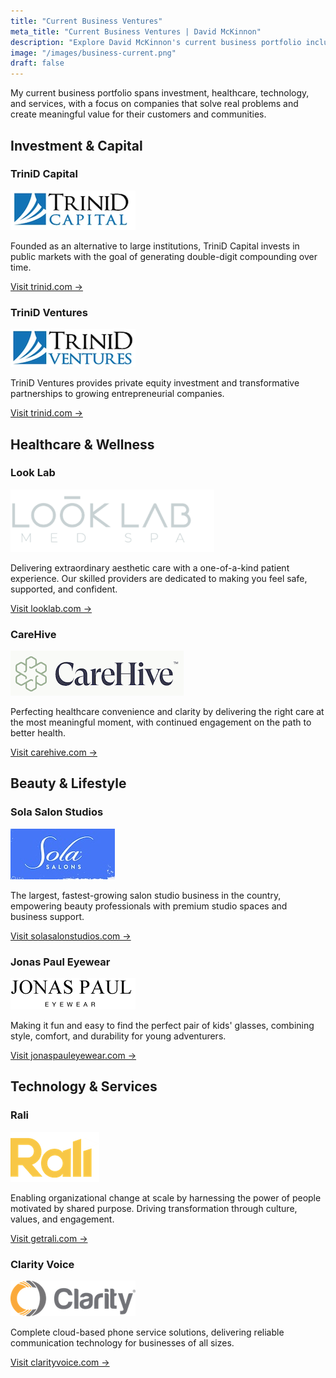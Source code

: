 ```yaml
---
title: "Current Business Ventures"
meta_title: "Current Business Ventures | David McKinnon"
description: "Explore David McKinnon's current business portfolio including TriniD Capital, TriniD Ventures, Look Lab, Sola Salon Studios, and other innovative companies across healthcare, technology, and services."
image: "/images/business-current.png"
draft: false
---
```


My current business portfolio spans investment, healthcare, technology, and services, with a focus on companies that solve real problems and create meaningful value for their customers and communities.

## Investment & Capital

### TriniD Capital
![TriniD Capital](/images/trinid.png)

Founded as an alternative to large institutions, TriniD Capital invests in public markets with the goal of generating double-digit compounding over time.

[Visit trinid.com →](https://www.trinid.com/)

### TriniD Ventures
![TriniD Ventures](/images/trinidVentures.png)

TriniD Ventures provides private equity investment and transformative partnerships to growing entrepreneurial companies.

[Visit trinid.com →](https://www.trinid.com/)

## Healthcare & Wellness

### Look Lab
![Look Lab](/images/looklab.png)

Delivering extraordinary aesthetic care with a one-of-a-kind patient experience. Our skilled providers are dedicated to making you feel safe, supported, and confident.

[Visit looklab.com →](https://looklab.com/)

### CareHive
![CareHive](/images/carehive.png)

Perfecting healthcare convenience and clarity by delivering the right care at the most meaningful moment, with continued engagement on the path to better health.

[Visit carehive.com →](https://carehive.com/)

## Beauty & Lifestyle

### Sola Salon Studios
![Sola Salon Studios](/images/sola.jpg)

The largest, fastest-growing salon studio business in the country, empowering beauty professionals with premium studio spaces and business support.

[Visit solasalonstudios.com →](https://solasalonstudios.com/)

### Jonas Paul Eyewear
![Jonas Paul Eyewear](/images/jp.png)

Making it fun and easy to find the perfect pair of kids' glasses, combining style, comfort, and durability for young adventurers.

[Visit jonaspauleyewear.com →](https://jonaspauleyewear.com)

## Technology & Services

### Rali
![Rali](/images/rali.png)

Enabling organizational change at scale by harnessing the power of people motivated by shared purpose. Driving transformation through culture, values, and engagement.

[Visit getrali.com →](https://getrali.com/)

### Clarity Voice
![Clarity Voice](/images/clarity.png)

Complete cloud-based phone service solutions, delivering reliable communication technology for businesses of all sizes.

[Visit clarityvoice.com →](https://www.clarityvoice.com/)